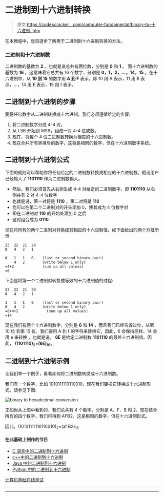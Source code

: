 # 二进制到十六进制转换

> 原文:[https://codescracker . com/computer-fundamental/binary-to-十六进制. htm](https://codescracker.com/computer-fundamental/binary-to-hexadecimal.htm)

在本教程中，您将逐步了解用于二进制到十六进制转换的方法。

### 二进制和十六进制数

二进制数的基数为 **2** 。也就是说总共有两位数，分别是 **0** 和 **1** 。 而十六进制数的基数为 **16** 。这意味着它总共有 16 个数字，分别是 **0，1，2，...，14，15** 。在十六进制中，从 **10 到 15** 的数字用 **A 到 F** 表示。即 10 用 A 表示，11 用 B 表示，...，14 用 E 表示，15 用 f 表示。

## 二进制到十六进制的步骤

要将任何数字从二进制转换成十六进制，我们必须遵循给定的步骤:

1.  将二进制数字分成 4-4 对。
2.  从 LSB 开始到 MSB，组成一对 4-4 位或数。
3.  现在，将每个 4 位二进制数转换为相应的十六进制数。
4.  现在合并所有转换后的数字，这将是相同的数字，但在十六进制数字系统。

## 二进制到十六进制公式

下面的规则可以帮助你将任何给定的二进制数转换成相应的十六进制数。假设用户已经输入了 **1101110** 作为二进制数输入。

*   然后，我们必须首先从右侧生成 4-4 对给定的二进制数字，即 **1101110** 从右侧共有 2 对 4-4 位数字
*   也就是说，第一对将是 **1110** ，第二对将是 **110**
*   您可以在第二个二进制对的开头添加 0，使其成为 4 位数字对
*   即在二进制对 **110** 的开始处添加 0 之后
*   这对组合成为 **0110**

现在将所有的两个二进制对转换成其相应的十六进制值，如下面给出的两个方框所示:

```
23  22  21  20
8   4   2   1

0   1   1   0    (last or second binary pair)
    4   2        (write below 1 only)
=4+2             (sum up all values)
=6
```

下面是将第一个二进制对转换成等效的十六进制值的过程:

```
23  22  21  20
8   4   2   1

1   1   1   0    (last or second binary pair)
8   4   2        (write below 1 only)
=8+4+2             (sum up all values)
=14
```

现在我们有两个十六进制数字，分别是 **6** 和 **14** ，而且我们已经告诉过你，从第 10 位 到第 15 位，我们要用 A 到 f 的字符来替换它，因此，6 会保持原样，14 会用 e 来转换 ，也就是说， **6E** 是给定二进制数 **1101110** 的最终十六进制值。因此， **(1101110)<sub>2</sub>**=**(6E)<sub>16</sub>**。

## 二进制到十六进制示例

让我们举一个例子，看看如何将二进制数转换成十六进制数。

我们有一个数字，比如 1010111110110010，现在我们要把它转换成十六进制形式。请参见下图:

![binary to hexadecimal conversion](../Images/68d2a0fc7f193a600c98c38101b0d37d.png)

正如你从上图中看到的，我们总共有 4 个数字，分别是 A、F、B 和 2。现在结合所有的四个数字，我们将得到 AFB2，这是相同的数字，但在十六进制形式。

因此，(10101111110110010)<sub>2</sub>=(af B2)<sub>16</sub>

#### 在此基础上制作的节目

*   [C 语言中的二进制到十六进制](/c/program/c-program-convert-binary-to-hexadecimal.htm)
*   [c++中的二进制到十六进制](/cpp/program/cpp-program-convert-binary-to-hexadecimal.htm)
*   [Java 中的二进制到十六进制](/java/program/java-program-convert-binary-to-hexadecimal.htm)
*   [Python 中的二进制到十六进制](/python/program/python-program-convert-binary-to-hexadecimal.htm)

[计算机基础在线测试](/exam/showtest.php?subid=14)

* * *

* * *